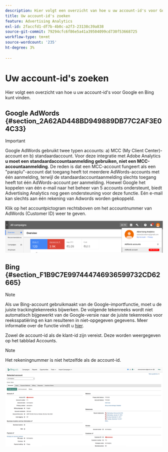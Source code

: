 ```yaml
---
description: Hier volgt een overzicht van hoe u uw account-id's voor Google en Bing kunt vinden.
title: Uw account-id's zoeken
feature: Advertising Analytics
exl-id: 2faccfd1-df7b-4b0c-a2f3-23138c39a838
source-git-commit: 79294cfc6f86e5a41a39504099cd730f53668725
workflow-type: tm+mt
source-wordcount: '235'
ht-degree: 3%

---
```


# Uw account-id&#39;s zoeken

Hier volgt een overzicht van hoe u uw account-id&#39;s voor Google en Bing kunt vinden.

## Google AdWords {#section_2A62AD448BD949889DB77C2AF3E04C33}

>[!IMPORTANT]
>
>Google AdWords gebruikt twee typen accounts: a) MCC (My Client Center)-account en b) standaardaccount. Voor deze integratie met Adobe Analytics **u moet een standaardaccountaanmelding gebruiken, niet een MCC-accountaanmelding**. De reden is dat een MCC-account fungeert als een &quot;paraplu&quot;-account dat toegang heeft tot meerdere AdWords-accounts met één aanmelding, terwijl de standaardaccountaanmelding slechts toegang heeft tot één AdWords-account per aanmelding. Hoewel Google het koppelen van één e-mail naar het beheer van 5 accounts ondersteunt, biedt Advertising Analytics nog geen ondersteuning voor deze functie. Eén e-mail kan slechts aan één rekening van Adwords worden gekoppeld.

Klik op het accountpictogram rechtsboven om het accountnummer van AdWords (Customer ID) weer te geven.

![](assets/google_account.png)

## Bing {#section_F1B9C7E997444746936599732CD62665}

>[!NOTE]
>
>Als uw Bing-account gebruikmaakt van de Google-importfunctie, moet u de juiste trackingtekenreeks bijwerken. De volgende tekenreeks wordt niet automatisch bijgewerkt van de Google-versie naar de juiste tekenreeks voor reeksspatiëring en kan resulteren in niet-opgegeven gegevens. Meer informatie over de functie vindt u [hier](https://help.ads.microsoft.com/apex/index/3/en/50851/).

Zowel de account-id als de klant-id zijn vereist. Deze worden weergegeven op het tabblad Accounts.

>[!NOTE]
>
>Het rekeningnummer is niet hetzelfde als de account-id.

![](assets/bing_id.png)
